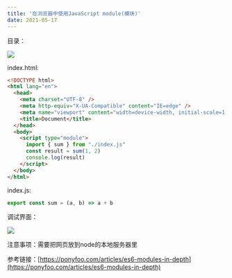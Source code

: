 ```yaml
---
title: '在浏览器中使用JavaScript module(模块)'
date: 2021-05-17
---   
```

目录：

![](https://img-blog.csdnimg.cn/20210517092927938.png?x-oss-processimage/watermark,type_ZmFuZ3poZW5naGVpdGk,shadow_10,text_aHR0cHM6Ly9ibG9nLmNzZG4ubmV0L3h1dG9uZ2Jhbw,size_16,color_FFFFFF,t_70)

index.html:

```html
<!DOCTYPE html>
<html lang="en">
  <head>
    <meta charset="UTF-8" />
    <meta http-equiv="X-UA-Compatible" content="IE=edge" />
    <meta name="viewport" content="width=device-width, initial-scale=1.0" />
    <title>Document</title>
  </head>
  <body>
    <script type="module">
      import { sum } from "./index.js"
      const result = sum(1, 2)
      console.log(result)
    </script>
  </body>
</html>
```

index.js:

```javascript
export const sum = (a, b) => a + b
```

调试界面：

![](https://img-blog.csdnimg.cn/20210517093058414.png?x-oss-processimage/watermark,type_ZmFuZ3poZW5naGVpdGk,shadow_10,text_aHR0cHM6Ly9ibG9nLmNzZG4ubmV0L3h1dG9uZ2Jhbw,size_16,color_FFFFFF,t_70)

注意事项：需要把网页放到node的本地服务器里

参考链接：[https://ponyfoo.com/articles/es6-modules-in-depth](https://ponyfoo.com/articles/es6-modules-in-depth)